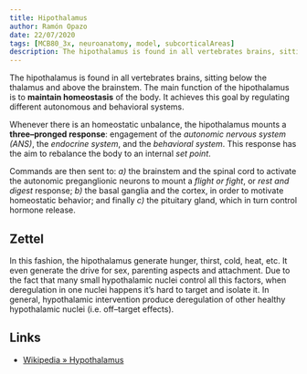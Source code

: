 ```yaml
---
title: Hipothalamus
author: Ramón Opazo
date: 22/07/2020
tags: [MCB80_3x, neuroanatomy, model, subcorticalAreas]
description: The hipothalamus is found in all vertebrates brains, sitting below the thalamus and above the brainstem. The main function of the hipothalamus is to maintain homeostasis of the body. It achieves this goal by regulating different autonomous and behavioral systems.
---
```


The hipothalamus is found in all vertebrates brains, sitting below the thalamus and above the brainstem. The main function of the hipothalamus is to **maintain homeostasis** of the body. It achieves this goal by regulating different autonomous and behavioral systems.

Whenever there is an homeostatic unbalance, the hipothalamus mounts a **three–pronged response**: engagement of the _autonomic nervous system (ANS)_, the _endocrine system_, and the _behavioral system_. This response has the aim to rebalance the body to an internal _set point_.

Commands are then sent to: _a)_ the brainstem and the spinal cord to activate the autonomic preganglionic neurons to mount a _flight or fight_, or _rest and digest_ response; _b)_ the basal ganglia and the cortex, in order to motivate homeostatic behavior; and finally _c)_ the pituitary gland, which in turn control hormone release.

## Zettel

In this fashion, the hipothalamus generate hunger, thirst, cold, heat, etc. It even generate the drive for sex, parenting aspects and attachment. Due to the fact that many small hypothalamic nuclei control all this factors, when deregulation in one nuclei happens it’s hard to target and isolate it. In general, hypothalamic intervention produce deregulation of other healthy hypothalamic nuclei (i.e. off–target effects).

## Links

- [Wikipedia » Hypothalamus](https://en.wikipedia.org/wiki/Hypothalamus)
